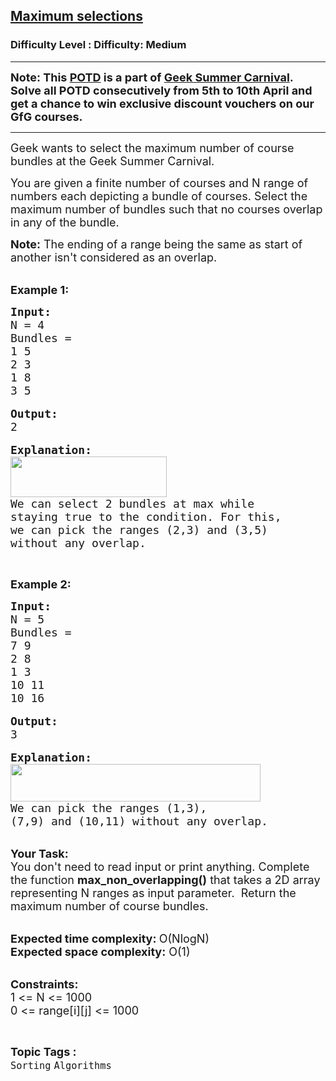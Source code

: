 <h2><a href="https://www.geeksforgeeks.org/problems/maximum-selections--170637/1">Maximum selections</a></h2><h3>Difficulty Level : Difficulty: Medium</h3><hr><div class="problems_problem_content__Xm_eO"><p><span style="font-size:18px"><strong>Note: This&nbsp;<a href="http://practice.geeksforgeeks.org/problem-of-the-day">POTD</a>&nbsp;is a part of&nbsp;<a href="https://practice.geeksforgeeks.org/summer-carnival-2022?utm_source=potd&amp;utm_medium=problempage&amp;utm_campaign=gsc22">Geek Summer Carnival</a>. Solve all POTD consecutively from 5th to 10th April and get a chance to win exclusive discount vouchers on our GfG courses.</strong></span></p>

<hr>
<p><span style="font-size:18px">Geek wants to select the maximum number of course bundles at the Geek Summer Carnival.&nbsp;</span></p>

<p><span style="font-size:18px">You are given a finite number of courses and N range of numbers each depicting a bundle of courses.&nbsp;Select the maximum number of bundles such that no courses overlap in any of the bundle.</span></p>

<p><span style="font-size:18px"><strong>Note:</strong> The ending of a range being the same as start of another isn't considered as an overlap.</span></p>

<p><br>
<span style="font-size:18px"><strong>Example 1:</strong></span></p>

<pre><span style="font-size:18px"><strong>Input:</strong>
N = 4
Bundles = 
1 5
2 3
1 8
3 5</span>

<span style="font-size:18px"><strong>Output:</strong>
2</span>

<span style="font-size:18px"><strong>Explanation: 
<img alt="" src="https://media.geeksforgeeks.org/img-practice/ScreenShot2022-04-01at4-1648812950.png" style="height:65px; width:250px"></strong>
We can select 2 bundles at max while 
staying true to the condition. For this, 
we can pick the ranges (2,3) and (3,5) 
without any overlap. </span></pre>

<p>&nbsp;</p>

<p><strong><span style="font-size:18px">Example 2:</span></strong></p>

<pre><span style="font-size:18px"><strong>Input:</strong>
N = 5
Bundles = 
7 9 
2 8 
1 3 
10 11 
10 16</span>

<span style="font-size:18px"><strong>Output:</strong>
3</span>

<span style="font-size:18px"><strong>Explanation: 
<img alt="" src="https://media.geeksforgeeks.org/img-practice/ScreenShot2022-04-01at4-1648813138.png" style="height:60px; width:400px"></strong>
We can pick the ranges (1,3), 
(7,9) and (10,11) without any overlap.</span></pre>

<p><br>
<span style="font-size:18px"><strong>Your Task:</strong><br>
You don't need to read input or print anything. Complete the function <strong>max_non_overlapping()</strong> that takes&nbsp;a 2D array representing N ranges as input parameter. &nbsp;Return the maximum number of course bundles.&nbsp;</span></p>

<p><br>
<span style="font-size:18px"><strong>Expected time complexity: </strong>O(NlogN)<br>
<strong>Expected space complexity:</strong> O(1)</span></p>

<p><br>
<span style="font-size:18px"><strong>Constraints:</strong><br>
1 &lt;= N &lt;= 1000<br>
0 &lt;= range[i][j] &lt;= 1000</span></p>
</div><br><p><span style=font-size:18px><strong>Topic Tags : </strong><br><code>Sorting</code>&nbsp;<code>Algorithms</code>&nbsp;